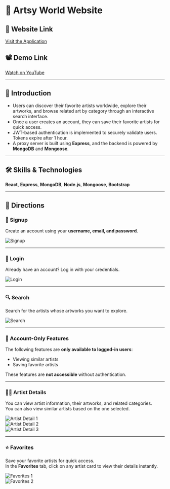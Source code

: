 # 🎨 Artsy World Website

## 🔗 Website Link  
[Visit the Application](https://tejas-artify-app.uw.r.appspot.com/)

## 📽️ Demo Link  
[Watch on YouTube](https://youtu.be/hZvGzY5E1-M?si=FIedmv1pFYYayh9M)

---

## 🧠 Introduction  
- Users can discover their favorite artists worldwide, explore their artworks, and browse related art by category through an interactive search interface.  
- Once a user creates an account, they can save their favorite artists for quick access.  
- JWT-based authentication is implemented to securely validate users. Tokens expire after 1 hour.  
- A proxy server is built using **Express**, and the backend is powered by **MongoDB** and **Mongoose**.

---

## 🛠️ Skills & Technologies  
**React**, **Express**, **MongoDB**, **Node.js**, **Mongoose**, **Bootstrap**

---

## 🚀 Directions

### 🔐 Signup  
Create an account using your **username, email, and password**.

![Signup](https://github.com/user-attachments/assets/ea579f68-fb87-4e47-b09f-4f866ef784aa)

---

### 🔑 Login  
Already have an account? Log in with your credentials.

![Login](https://github.com/user-attachments/assets/6d6ee81f-d10f-45e7-a183-ad63b1447b63)

---

### 🔍 Search  
Search for the artists whose artworks you want to explore.

![Search](https://github.com/user-attachments/assets/f7e5a8b9-b948-4833-8900-d9b142029ee0)

---

### 🔐 Account-Only Features  
The following features are **only available to logged-in users**:
- Viewing similar artists  
- Saving favorite artists  

These features are **not accessible** without authentication.

---

### 🧑‍🎨 Artist Details  
You can view artist information, their artworks, and related categories.  
You can also view similar artists based on the one selected.

![Artist Detail 1](https://github.com/user-attachments/assets/9a6e895a-ca4b-4699-ab60-d9c9d6f62d2e)  
![Artist Detail 2](https://github.com/user-attachments/assets/a578c16d-382c-46ca-b379-d95785bd95b2)  
![Artist Detail 3](https://github.com/user-attachments/assets/959b3aa6-24ba-4dba-abe8-f370b954980e)

---

### ⭐ Favorites  
Save your favorite artists for quick access.  
In the **Favorites** tab, click on any artist card to view their details instantly.

![Favorites 1](https://github.com/user-attachments/assets/7301bbbe-2163-4ba5-bae5-8a8691053d5e)  
![Favorites 2](https://github.com/user-attachments/assets/6e237497-5197-40aa-834f-a7a907565806)
